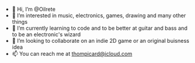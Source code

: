 - 👋 Hi, I’m @Oilrete
- 👀 I’m interested in music, electronics, games, drawing and many other things
- 🌱 I’m currently learning to code and to be better at guitar and bass and to be an electronic's wizard
- 💞️ I’m looking to collaborate on an indie 2D game or an original buisness idea
- 📫 You can reach me at thompicard@icloud.com

<!---
Oilrete/Oilrete is a ✨ special ✨ repository because its `README.md` (this file) appears on your GitHub profile.
You can click the Preview link to take a look at your changes.
--->
